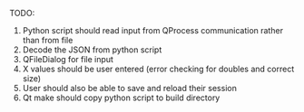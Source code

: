 TODO:

1. Python script should read input from QProcess communication rather than from file
2. Decode the JSON from python script
3. QFileDialog for file input
4. X values should be user entered (error checking for doubles and correct size)
5. User should also be able to save and reload their session 
6. Qt make should copy python script to build directory
